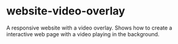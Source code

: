 # website-video-overlay
A responsive website with a video overlay. Shows how to create a interactive web page with a video playing in the background.

